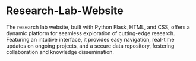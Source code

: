 # Research-Lab-Website
The research lab website, built with Python Flask, HTML, and CSS, offers a dynamic platform for seamless exploration of cutting-edge research. Featuring an intuitive interface, it provides easy navigation, real-time updates on ongoing projects, and a secure data repository, fostering collaboration and knowledge dissemination.
